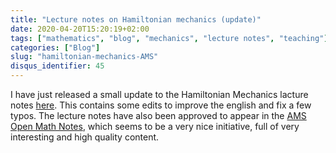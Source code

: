 ```yaml
---
title: "Lecture notes on Hamiltonian mechanics (update)"
date: 2020-04-20T15:20:19+02:00
tags: ["mathematics", "blog", "mechanics", "lecture notes", "teaching"]
categories: ["Blog"]
slug: "hamiltonian-mechanics-AMS"
disqus_identifier: 45
---
```


I have just released a small update to the Hamiltonian Mechanics lacture notes [here](https://github.com/mseri/hammech20/releases/download/v1.1/hm.pdf "Lecture Notes v1.1 PDF").
This contains some edits to improve the english and fix a few typos.
The lecture notes have also been approved to appear in the [AMS Open Math Notes](https://www.ams.org/open-math-notes/omn-view-listing?listingId=110861), which seems to be a very nice initiative, full of very interesting and high quality content.
